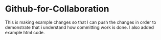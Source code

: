 # Github-for-Collaboration
This is making example changes so that I can push the changes in order to demonstrate that i understand how committing work is done. I also added example html code.